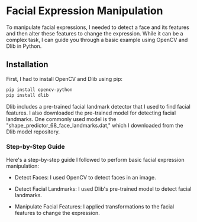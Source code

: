 # Facial Expression Manipulation

To manipulate facial expressions, I needed to detect a face and its features and then alter these features to change the expression. While it can be a complex task, I can guide you through a basic example using OpenCV and Dlib in Python.

## Installation

First, I had to install OpenCV and Dlib using pip:

```bash
pip install opencv-python
pip install dlib
```
Dlib includes a pre-trained facial landmark detector that I used to find facial features. I also downloaded the pre-trained model for detecting facial landmarks. One commonly used model is the "shape_predictor_68_face_landmarks.dat," which I downloaded from the Dlib model repository.

### Step-by-Step Guide
Here's a step-by-step guide I followed to perform basic facial expression manipulation:

- Detect Faces: I used OpenCV to detect faces in an image.

- Detect Facial Landmarks: I used Dlib's pre-trained model to detect facial landmarks.

- Manipulate Facial Features: I applied transformations to the facial features to change the expression.
